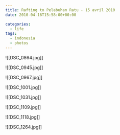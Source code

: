 ```yaml
---
title: Rafting to Pelabuhan Ratu - 15 avril 2010
date: 2010-04-16T15:58:00+00:00

categories:
  - life
tags:
  - indonesia
  - photos
---
```

![[DSC_0864.jpg]]

![[DSC_0945.jpg]]

![[DSC_0967.jpg]]

![[DSC_1001.jpg]]

![[DSC_1031.jpg]]

![[DSC_1109.jpg]]

![[DSC_1118.jpg]]

![[DSC_1264.jpg]]